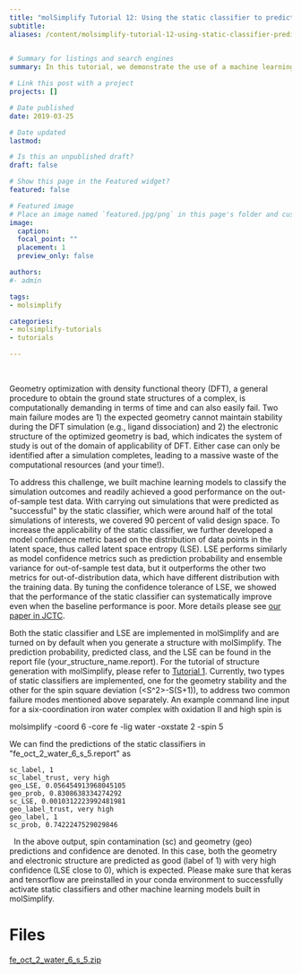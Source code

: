 ```yaml
---
title: "molSimplify Tutorial 12: Using the static classifier to predict your simulation outcomes before they waste your time"
subtitle:
aliases: /content/molsimplify-tutorial-12-using-static-classifier-predict-your-simulation-outcomes-they-waste
 

# Summary for listings and search engines
summary: In this tutorial, we demonstrate the use of a machine learning classification model that predicts whether a geometry optimization will be successful.

# Link this post with a project
projects: []

# Date published
date: 2019-03-25

# Date updated
lastmod: 

# Is this an unpublished draft?
draft: false

# Show this page in the Featured widget?
featured: false

# Featured image
# Place an image named `featured.jpg/png` in this page's folder and customize its options here.
image:
  caption: 
  focal_point: ""
  placement: 1
  preview_only: false

authors:
#- admin

tags:
- molsimplify

categories:
- molsimplify-tutorials
- tutorials

---
```

 


Geometry optimization with density functional theory (DFT), a general procedure to obtain the ground state structures of a complex, is computationally demanding in terms of time and can also easily fail. Two main failure modes are 1) the expected geometry cannot maintain stability during the DFT simulation (e.g., ligand dissociation) and 2) the electronic structure of the optimized geometry is bad, which indicates the system of study is out of the domain of applicability of DFT. Either case can only be identified after a simulation completes, leading to a massive waste of the computational resources (and your time!).


To address this challenge, we built machine learning models to classify the simulation outcomes and readily achieved a good performance on the out-of-sample test data. With carrying out simulations that were predicted as "successful" by the static classifier, which were around half of the total simulations of interests, we covered 90 percent of valid design space. To increase the applicability of the static classifier, we further developed a model confidence metric based on the distribution of data points in the latent space, thus called latent space entropy (LSE). LSE performs similarly as model confidence metrics such as prediction probability and ensemble variance for out-of-sample test data, but it outperforms the other two metrics for out-of-distribution data, which have different distribution with the training data. By tuning the confidence tolerance of LSE, we showed that the performance of the static classifier can systematically improve even when the baseline performance is poor. More details please see [our paper in JCTC](https://pubs.acs.org/doi/abs/10.1021/acs.jctc.9b00057).


Both the static classifier and LSE are implemented in molSimplify and are turned on by default when you generate a structure with molSimplify. The prediction probability, predicted class, and the LSE can be found in the report file (your\_structure\_name.report). For the tutorial of structure generation with molSimplify, please refer to [Tutorial 1](../2016-06-18-molsimplify-tutorial-1-structure-generation/). Currently, two types of static classifiers are implemented, one for the geometry stability and the other for the spin square deviation (<S^2>-S(S+1)), to address two common failure modes mentioned above separately. An example command line input for a six-coordination iron water complex with oxidation II and high spin is


molsimplify -coord 6 -core fe -lig water -oxstate 2 -spin 5


We can find the predictions of the static classifiers in "fe_oct_2_water_6_s_5.report" as

```
sc_label, 1
sc_label_trust, very high
geo_LSE, 0.056454913968045105
geo_prob, 0.8308638334274292
sc_LSE, 0.0010312223992481981
geo_label_trust, very high
geo_label, 1
sc_prob, 0.7422247529029846
```
 
In the above output, spin contamination (sc) and geometry (geo) predictions and confidence are denoted. In this case, both the geometry and electronic structure are predicted as good (label of 1) with very high confidence (LSE close to 0), which is expected. Please make sure that keras and tensorflow are preinstalled in your conda environment to successfully activate static classifiers and other machine learning models built in molSimplify.

# Files
[fe_oct_2_water_6_s_5.zip](./fe_oct_2_water_6_s_5.zip)
